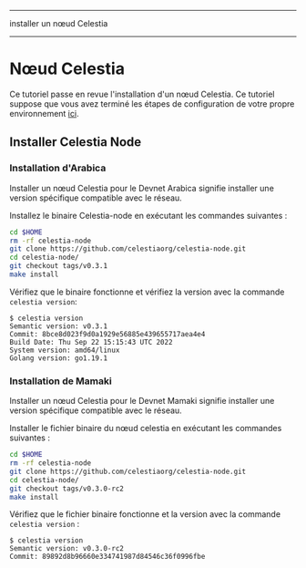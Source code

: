 - - -
installer un nœud Celestia
- - -

# Nœud Celestia

Ce tutoriel passe en revue l'installation d'un nœud Celestia. Ce tutoriel suppose que vous avez terminé les étapes de configuration de votre propre environnement [ici](./environment.md).

## Installer Celestia Node

### Installation d'Arabica

Installer un nœud Celestia pour le Devnet Arabica signifie installer une version spécifique compatible avec le réseau.

Installez le binaire Celestia-node en exécutant les commandes suivantes :

```sh
cd $HOME
rm -rf celestia-node
git clone https://github.com/celestiaorg/celestia-node.git
cd celestia-node/
git checkout tags/v0.3.1
make install
```

Vérifiez que le binaire fonctionne et vérifiez la version avec la commande `celestia
version`:

```console
$ celestia version
Semantic version: v0.3.1
Commit: 8bce8d023f9d0a1929e56885e439655717aea4e4
Build Date: Thu Sep 22 15:15:43 UTC 2022
System version: amd64/linux
Golang version: go1.19.1
```

### Installation de Mamaki

Installer un nœud Celestia pour le Devnet Mamaki signifie installer une version spécifique compatible avec le réseau.

Installer le fichier binaire du nœud celestia en exécutant les commandes suivantes :

```sh
cd $HOME
rm -rf celestia-node
git clone https://github.com/celestiaorg/celestia-node.git
cd celestia-node/
git checkout tags/v0.3.0-rc2
make install
```

Vérifiez que le fichier binaire fonctionne et la version avec la commande `celestia
version` :

```console
$ celestia version
Semantic version: v0.3.0-rc2
Commit: 89892d8b96660e334741987d84546c36f0996fbe
```
